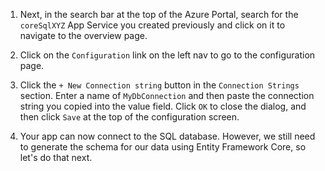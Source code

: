 1. Next, in the search bar at the top of the Azure Portal, search for the `coreSqlXYZ` App Service you created previously and click on it to navigate to the overview page.

1. Click on the `Configuration` link on the left nav to go to the configuration page.

1. Click the `+ New Connection string` button in the `Connection Strings` section.  Enter a name of `MyDbConnection` and then paste the connection string you copied into the value field.  Click `OK` to close the dialog, and then click `Save` at the top of the configuration screen.

1. Your app can now connect to the SQL database.  However, we still need to generate the schema for our data using Entity Framework Core, so let's do that next.
